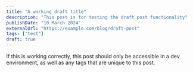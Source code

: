 ```yaml
---
title: "A working draft title"
description: "This post is for testing the draft post functionality"
publishDate: "10 March 2024"
externalUrl: "https://example.com/blog/draft-post"
tags: ["test"]
draft: true
---
```


If this is working correctly, this post should only be accessible in a dev environment, as well as any tags that are unique to this post.
